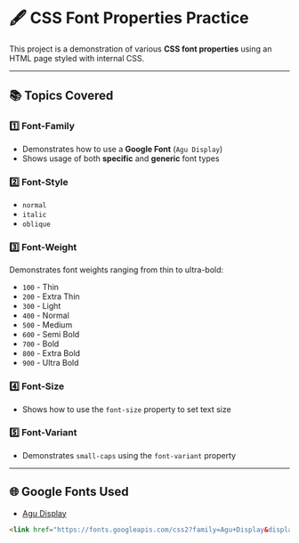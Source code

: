 # 🖋️ CSS Font Properties Practice

This project is a demonstration of various **CSS font properties** using an HTML page styled with internal CSS.

---

## 📚 Topics Covered

### 1️⃣ Font-Family
- Demonstrates how to use a **Google Font** (`Agu Display`)
- Shows usage of both **specific** and **generic** font types

### 2️⃣ Font-Style
- `normal`
- `italic`
- `oblique`

### 3️⃣ Font-Weight
Demonstrates font weights ranging from thin to ultra-bold:
- `100` - Thin
- `200` - Extra Thin
- `300` - Light
- `400` - Normal
- `500` - Medium
- `600` - Semi Bold
- `700` - Bold
- `800` - Extra Bold
- `900` - Ultra Bold

### 4️⃣ Font-Size
- Shows how to use the `font-size` property to set text size

### 5️⃣ Font-Variant
- Demonstrates `small-caps` using the `font-variant` property

---

## 🌐 Google Fonts Used
- [Agu Display](https://fonts.googleapis.com/css2?family=Agu+Display&display=swap)

```html
<link href="https://fonts.googleapis.com/css2?family=Agu+Display&display=swap" rel="stylesheet">
